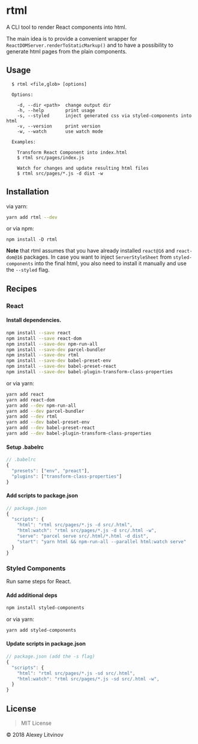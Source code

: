 # rtml

A CLI tool to render React components into html.

The main idea is to provide a convenient wrapper for `ReactDOMServer.renderToStaticMarkup()` and to have a possibility to generate html pages from the plain components.


## Usage

```
  $ rtml <file,glob> [options]

  Options:

    -d, --dir <path>  change output dir
    -h, --help        print usage
    -s, --styled      inject generated css via styled-components into html
    -v, --version     print version
    -w, --watch       use watch mode

  Examples:

    Transform React Component into index.html
    $ rtml src/pages/index.js

    Watch for changes and update resulting html files
    $ rtml src/pages/*.js -d dist -w
```


## Installation

via yarn:

```bash
yarn add rtml --dev
```

or via npm:

```
npm install -D rtml
```

**Note** that rtml assumes that you have already installed `react@16` and `react-dom@16` packages. In case you want to inject `ServerStyleSheet` from `styled-components` into the final html, you also need to install it manually and use the `--styled` flag.


## Recipes

### React

#### Install dependencies.

```bash
npm install --save react
npm install --save react-dom
npm install --save-dev npm-run-all
npm install --save-dev parcel-bundler
npm install --save-dev rtml
npm install --save-dev babel-preset-env
npm install --save-dev babel-preset-react
npm install --save-dev babel-plugin-transform-class-properties
```

or via yarn:

```bash
yarn add react
yarn add react-dom
yarn add --dev npm-run-all
yarn add --dev parcel-bundler
yarn add --dev rtml
yarn add --dev babel-preset-env
yarn add --dev babel-preset-react
yarn add --dev babel-plugin-transform-class-properties
```


#### Setup .babelrc

```js
// .babelrc
{
  "presets": ["env", "preact"],
  "plugins": ["transform-class-properties"]
}
```


#### Add scripts to package.json

```js
// package.json
{
  "scripts": {
    "html": "rtml src/pages/*.js -d src/.html",
    "html:watch": "rtml src/pages/*.js -d src/.html -w",
    "serve": "parcel serve src/.html/*.html -d dist",
    "start": "yarn html && npm-run-all --parallel html:watch serve"
  }
}
```


### Styled Components

Run same steps for React.

#### Add additional deps

```bash
npm install styled-components
```

or via yarn:

```bash
yarn add styled-components
```


#### Update scripts in package.json

```js
// package.json (add the -s flag)
{
  "scripts": {
    "html": "rtml src/pages/*.js -sd src/.html",
    "html:watch": "rtml src/pages/*.js -sd src/.html -w",
  }
}
```


## License

> MIT License

&copy; 2018 Alexey Litvinov
